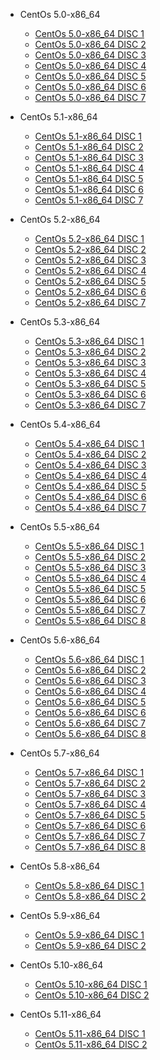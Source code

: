 * CentOs 5.0-x86_64
    * [CentOs 5.0-x86_64 DISC 1](http://ftp.jaist.ac.jp/pub/Linux/CentOS-vault/5.0/isos/x86_64/CentOS-5.0-x86_64-bin1of7.iso)
    * [CentOs 5.0-x86_64 DISC 2](http://ftp.jaist.ac.jp/pub/Linux/CentOS-vault/5.0/isos/x86_64/CentOS-5.0-x86_64-bin2of7.iso)
    * [CentOs 5.0-x86_64 DISC 3](http://ftp.jaist.ac.jp/pub/Linux/CentOS-vault/5.0/isos/x86_64/CentOS-5.0-x86_64-bin3of7.iso)
    * [CentOs 5.0-x86_64 DISC 4](http://ftp.jaist.ac.jp/pub/Linux/CentOS-vault/5.0/isos/x86_64/CentOS-5.0-x86_64-bin4of7.iso)
    * [CentOs 5.0-x86_64 DISC 5](http://ftp.jaist.ac.jp/pub/Linux/CentOS-vault/5.0/isos/x86_64/CentOS-5.0-x86_64-bin5of7.iso)
    * [CentOs 5.0-x86_64 DISC 6](http://ftp.jaist.ac.jp/pub/Linux/CentOS-vault/5.0/isos/x86_64/CentOS-5.0-x86_64-bin6of7.iso)
    * [CentOs 5.0-x86_64 DISC 7](http://ftp.jaist.ac.jp/pub/Linux/CentOS-vault/5.0/isos/x86_64/CentOS-5.0-x86_64-bin7of7.iso)

* CentOs 5.1-x86_64
    * [CentOs 5.1-x86_64 DISC 1](http://ftp.jaist.ac.jp/pub/Linux/CentOS-vault/5.1/isos/x86_64/CentOS-5.1-x86_64-bin1of7.iso)
    * [CentOs 5.1-x86_64 DISC 2](http://ftp.jaist.ac.jp/pub/Linux/CentOS-vault/5.1/isos/x86_64/CentOS-5.1-x86_64-bin2of7.iso)
    * [CentOs 5.1-x86_64 DISC 3](http://ftp.jaist.ac.jp/pub/Linux/CentOS-vault/5.1/isos/x86_64/CentOS-5.1-x86_64-bin3of7.iso)
    * [CentOs 5.1-x86_64 DISC 4](http://ftp.jaist.ac.jp/pub/Linux/CentOS-vault/5.1/isos/x86_64/CentOS-5.1-x86_64-bin4of7.iso)
    * [CentOs 5.1-x86_64 DISC 5](http://ftp.jaist.ac.jp/pub/Linux/CentOS-vault/5.1/isos/x86_64/CentOS-5.1-x86_64-bin5of7.iso)
    * [CentOs 5.1-x86_64 DISC 6](http://ftp.jaist.ac.jp/pub/Linux/CentOS-vault/5.1/isos/x86_64/CentOS-5.1-x86_64-bin6of7.iso)
    * [CentOs 5.1-x86_64 DISC 7](http://ftp.jaist.ac.jp/pub/Linux/CentOS-vault/5.1/isos/x86_64/CentOS-5.1-x86_64-bin7of7.iso)

* CentOs 5.2-x86_64
    * [CentOs 5.2-x86_64 DISC 1](http://ftp.jaist.ac.jp/pub/Linux/CentOS-vault/5.2/isos/x86_64/CentOS-5.2-x86_64-bin1of7.iso)
    * [CentOs 5.2-x86_64 DISC 2](http://ftp.jaist.ac.jp/pub/Linux/CentOS-vault/5.2/isos/x86_64/CentOS-5.2-x86_64-bin2of7.iso)
    * [CentOs 5.2-x86_64 DISC 3](http://ftp.jaist.ac.jp/pub/Linux/CentOS-vault/5.2/isos/x86_64/CentOS-5.2-x86_64-bin3of7.iso)
    * [CentOs 5.2-x86_64 DISC 4](http://ftp.jaist.ac.jp/pub/Linux/CentOS-vault/5.2/isos/x86_64/CentOS-5.2-x86_64-bin4of7.iso)
    * [CentOs 5.2-x86_64 DISC 5](http://ftp.jaist.ac.jp/pub/Linux/CentOS-vault/5.2/isos/x86_64/CentOS-5.2-x86_64-bin5of7.iso)
    * [CentOs 5.2-x86_64 DISC 6](http://ftp.jaist.ac.jp/pub/Linux/CentOS-vault/5.2/isos/x86_64/CentOS-5.2-x86_64-bin6of7.iso)
    * [CentOs 5.2-x86_64 DISC 7](http://ftp.jaist.ac.jp/pub/Linux/CentOS-vault/5.2/isos/x86_64/CentOS-5.2-x86_64-bin7of7.iso)

* CentOs 5.3-x86_64
    * [CentOs 5.3-x86_64 DISC 1](http://ftp.jaist.ac.jp/pub/Linux/CentOS-vault/5.3/isos/x86_64/CentOS-5.3-x86_64-bin1of7.iso)
    * [CentOs 5.3-x86_64 DISC 2](http://ftp.jaist.ac.jp/pub/Linux/CentOS-vault/5.3/isos/x86_64/CentOS-5.3-x86_64-bin2of7.iso)
    * [CentOs 5.3-x86_64 DISC 3](http://ftp.jaist.ac.jp/pub/Linux/CentOS-vault/5.3/isos/x86_64/CentOS-5.3-x86_64-bin3of7.iso)
    * [CentOs 5.3-x86_64 DISC 4](http://ftp.jaist.ac.jp/pub/Linux/CentOS-vault/5.3/isos/x86_64/CentOS-5.3-x86_64-bin4of7.iso)
    * [CentOs 5.3-x86_64 DISC 5](http://ftp.jaist.ac.jp/pub/Linux/CentOS-vault/5.3/isos/x86_64/CentOS-5.3-x86_64-bin5of7.iso)
    * [CentOs 5.3-x86_64 DISC 6](http://ftp.jaist.ac.jp/pub/Linux/CentOS-vault/5.3/isos/x86_64/CentOS-5.3-x86_64-bin6of7.iso)
    * [CentOs 5.3-x86_64 DISC 7](http://ftp.jaist.ac.jp/pub/Linux/CentOS-vault/5.3/isos/x86_64/CentOS-5.3-x86_64-bin7of7.iso)

* CentOs 5.4-x86_64
    * [CentOs 5.4-x86_64 DISC 1](http://ftp.jaist.ac.jp/pub/Linux/CentOS-vault/5.4/isos/x86_64/CentOS-5.4-x86_64-bin1of7.iso)
    * [CentOs 5.4-x86_64 DISC 2](http://ftp.jaist.ac.jp/pub/Linux/CentOS-vault/5.4/isos/x86_64/CentOS-5.4-x86_64-bin2of7.iso)
    * [CentOs 5.4-x86_64 DISC 3](http://ftp.jaist.ac.jp/pub/Linux/CentOS-vault/5.4/isos/x86_64/CentOS-5.4-x86_64-bin3of7.iso)
    * [CentOs 5.4-x86_64 DISC 4](http://ftp.jaist.ac.jp/pub/Linux/CentOS-vault/5.4/isos/x86_64/CentOS-5.4-x86_64-bin4of7.iso)
    * [CentOs 5.4-x86_64 DISC 5](http://ftp.jaist.ac.jp/pub/Linux/CentOS-vault/5.4/isos/x86_64/CentOS-5.4-x86_64-bin5of7.iso)
    * [CentOs 5.4-x86_64 DISC 6](http://ftp.jaist.ac.jp/pub/Linux/CentOS-vault/5.4/isos/x86_64/CentOS-5.4-x86_64-bin6of7.iso)
    * [CentOs 5.4-x86_64 DISC 7](http://ftp.jaist.ac.jp/pub/Linux/CentOS-vault/5.4/isos/x86_64/CentOS-5.4-x86_64-bin7of7.iso)

* CentOs 5.5-x86_64
    * [CentOs 5.5-x86_64 DISC 1](http://ftp.jaist.ac.jp/pub/Linux/CentOS-vault/5.5/isos/x86_64/CentOS-5.5-x86_64-bin1of8.iso)
    * [CentOs 5.5-x86_64 DISC 2](http://ftp.jaist.ac.jp/pub/Linux/CentOS-vault/5.5/isos/x86_64/CentOS-5.5-x86_64-bin2of8.iso)
    * [CentOs 5.5-x86_64 DISC 3](http://ftp.jaist.ac.jp/pub/Linux/CentOS-vault/5.5/isos/x86_64/CentOS-5.5-x86_64-bin3of8.iso)
    * [CentOs 5.5-x86_64 DISC 4](http://ftp.jaist.ac.jp/pub/Linux/CentOS-vault/5.5/isos/x86_64/CentOS-5.5-x86_64-bin4of8.iso)
    * [CentOs 5.5-x86_64 DISC 5](http://ftp.jaist.ac.jp/pub/Linux/CentOS-vault/5.5/isos/x86_64/CentOS-5.5-x86_64-bin5of8.iso)
    * [CentOs 5.5-x86_64 DISC 6](http://ftp.jaist.ac.jp/pub/Linux/CentOS-vault/5.5/isos/x86_64/CentOS-5.5-x86_64-bin6of8.iso)
    * [CentOs 5.5-x86_64 DISC 7](http://ftp.jaist.ac.jp/pub/Linux/CentOS-vault/5.5/isos/x86_64/CentOS-5.5-x86_64-bin7of8.iso)
    * [CentOs 5.5-x86_64 DISC 8](http://ftp.jaist.ac.jp/pub/Linux/CentOS-vault/5.5/isos/x86_64/CentOS-5.5-x86_64-bin8of8.iso)

* CentOs 5.6-x86_64
    * [CentOs 5.6-x86_64 DISC 1](http://ftp.jaist.ac.jp/pub/Linux/CentOS-vault/5.6/isos/x86_64/CentOS-5.6-x86_64-bin1of8.iso)
    * [CentOs 5.6-x86_64 DISC 2](http://ftp.jaist.ac.jp/pub/Linux/CentOS-vault/5.6/isos/x86_64/CentOS-5.6-x86_64-bin2of8.iso)
    * [CentOs 5.6-x86_64 DISC 3](http://ftp.jaist.ac.jp/pub/Linux/CentOS-vault/5.6/isos/x86_64/CentOS-5.6-x86_64-bin3of8.iso)
    * [CentOs 5.6-x86_64 DISC 4](http://ftp.jaist.ac.jp/pub/Linux/CentOS-vault/5.6/isos/x86_64/CentOS-5.6-x86_64-bin4of8.iso)
    * [CentOs 5.6-x86_64 DISC 5](http://ftp.jaist.ac.jp/pub/Linux/CentOS-vault/5.6/isos/x86_64/CentOS-5.6-x86_64-bin5of8.iso)
    * [CentOs 5.6-x86_64 DISC 6](http://ftp.jaist.ac.jp/pub/Linux/CentOS-vault/5.6/isos/x86_64/CentOS-5.6-x86_64-bin6of8.iso)
    * [CentOs 5.6-x86_64 DISC 7](http://ftp.jaist.ac.jp/pub/Linux/CentOS-vault/5.6/isos/x86_64/CentOS-5.6-x86_64-bin7of8.iso)
    * [CentOs 5.6-x86_64 DISC 8](http://ftp.jaist.ac.jp/pub/Linux/CentOS-vault/5.6/isos/x86_64/CentOS-5.6-x86_64-bin8of8.iso)

* CentOs 5.7-x86_64
    * [CentOs 5.7-x86_64 DISC 1](http://ftp.jaist.ac.jp/pub/Linux/CentOS-vault/5.7/isos/x86_64/CentOS-5.7-x86_64-bin1of8.iso)
    * [CentOs 5.7-x86_64 DISC 2](http://ftp.jaist.ac.jp/pub/Linux/CentOS-vault/5.7/isos/x86_64/CentOS-5.7-x86_64-bin2of8.iso)
    * [CentOs 5.7-x86_64 DISC 3](http://ftp.jaist.ac.jp/pub/Linux/CentOS-vault/5.7/isos/x86_64/CentOS-5.7-x86_64-bin3of8.iso)
    * [CentOs 5.7-x86_64 DISC 4](http://ftp.jaist.ac.jp/pub/Linux/CentOS-vault/5.7/isos/x86_64/CentOS-5.7-x86_64-bin4of8.iso)
    * [CentOs 5.7-x86_64 DISC 5](http://ftp.jaist.ac.jp/pub/Linux/CentOS-vault/5.7/isos/x86_64/CentOS-5.7-x86_64-bin5of8.iso)
    * [CentOs 5.7-x86_64 DISC 6](http://ftp.jaist.ac.jp/pub/Linux/CentOS-vault/5.7/isos/x86_64/CentOS-5.7-x86_64-bin6of8.iso)
    * [CentOs 5.7-x86_64 DISC 7](http://ftp.jaist.ac.jp/pub/Linux/CentOS-vault/5.7/isos/x86_64/CentOS-5.7-x86_64-bin7of8.iso)
    * [CentOs 5.7-x86_64 DISC 8](http://ftp.jaist.ac.jp/pub/Linux/CentOS-vault/5.7/isos/x86_64/CentOS-5.7-x86_64-bin8of8.iso)

* CentOs 5.8-x86_64
    * [CentOs 5.8-x86_64 DISC 1](http://ftp.jaist.ac.jp/pub/Linux/CentOS-vault/5.8/isos/x86_64/CentOS-5.8-x86_64-bin-DVD-1of2.iso)
    * [CentOs 5.8-x86_64 DISC 2](http://ftp.jaist.ac.jp/pub/Linux/CentOS-vault/5.8/isos/x86_64/CentOS-5.8-x86_64-bin-DVD-2of2.iso)

* CentOs 5.9-x86_64
    * [CentOs 5.9-x86_64 DISC 1](http://ftp.jaist.ac.jp/pub/Linux/CentOS-vault/5.9/isos/x86_64/CentOS-5.9-x86_64-bin-DVD-1of2.iso)
    * [CentOs 5.9-x86_64 DISC 2](http://ftp.jaist.ac.jp/pub/Linux/CentOS-vault/5.9/isos/x86_64/CentOS-5.9-x86_64-bin-DVD-2of2.iso)

* CentOs 5.10-x86_64
    * [CentOs 5.10-x86_64 DISC 1](http://ftp.jaist.ac.jp/pub/Linux/CentOS-vault/5.10/isos/x86_64/CentOS-5.10-x86_64-bin-DVD-1of2.iso)
    * [CentOs 5.10-x86_64 DISC 2](http://ftp.jaist.ac.jp/pub/Linux/CentOS-vault/5.10/isos/x86_64/CentOS-5.10-x86_64-bin-DVD-2of2.iso)

* CentOs 5.11-x86_64
    * [CentOs 5.11-x86_64 DISC 1](http://ftp.jaist.ac.jp/pub/Linux/CentOS-vault/5.11/isos/x86_64/CentOS-5.11-x86_64-bin-DVD-1of2.iso)
    * [CentOs 5.11-x86_64 DISC 2](http://ftp.jaist.ac.jp/pub/Linux/CentOS-vault/5.11/isos/x86_64/CentOS-5.11-x86_64-bin-DVD-2of2.iso)


